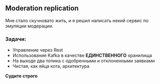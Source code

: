 ## Moderation replication

Мне стало скучновато жить, и я решил написать некий сервис по эмуляции модерации. 

### Задачи:

- Управление через Rest
- Использование Kafka в качестве **ЕДИНСТВЕННОГО** хранилища
- На выходе два топика с одобренными и отклоненными заявками
- Чистая, как яйца кота, архитектура

**Судите строго**